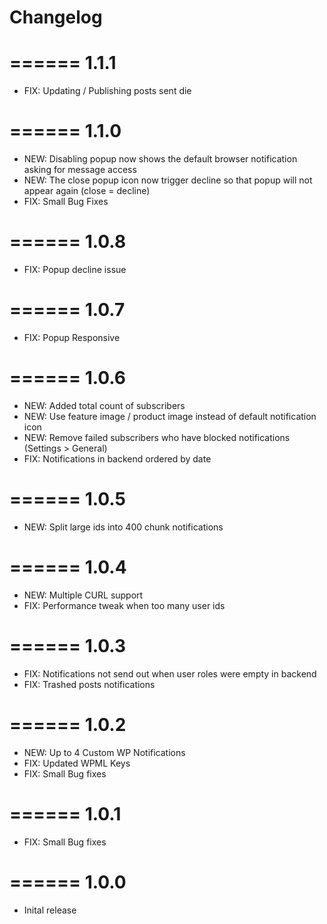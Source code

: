 # Changelog
======
1.1.1
======
- FIX:	Updating / Publishing posts sent die

======
1.1.0
======
- NEW:	Disabling popup now shows the default browser notification asking for message access
- NEW:	The close popup icon now trigger decline so that popup will not appear again (close = decline)
- FIX:	Small Bug Fixes

======
1.0.8
======
- FIX:	Popup decline issue

======
1.0.7
======
- FIX:	Popup Responsive

======
1.0.6
======
- NEW:	Added total count of subscribers
- NEW:	Use feature image / product image instead of default notification icon
- NEW:	Remove failed subscribers who have blocked notifications (Settings > General)
- FIX:	Notifications in backend ordered by date

======
1.0.5
======
- NEW:	Split large ids into 400 chunk notifications

======
1.0.4
======
- NEW:	Multiple CURL support
- FIX:	Performance tweak when too many user ids

======
1.0.3
======
- FIX:	Notifications not send out when user roles were
		empty in backend
- FIX: 	Trashed posts notifications

======
1.0.2
======
- NEW:	Up to 4 Custom WP Notifications 
- FIX:	Updated WPML Keys
- FIX:	Small Bug fixes

======
1.0.1
======
- FIX:	Small Bug fixes

======
1.0.0
======
- Inital release